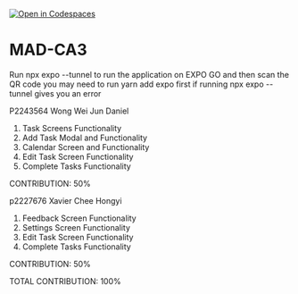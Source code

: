 [![Open in Codespaces](https://orsiris-scaling-broccoli-gvg7j496v5x2wjx4.github.dev/)](https://github.com/Orsiris/MAD-CA3)
# MAD-CA3

Run npx expo --tunnel to run the application on EXPO GO and then scan the QR code
you may need to run yarn add expo first if running npx expo --tunnel gives you an error

P2243564 Wong Wei Jun Daniel
1. Task Screens Functionality
2. Add Task Modal and Functionality
3. Calendar Screen and Functionality
4. Edit Task Screen Functionality
5. Complete Tasks Functionality

CONTRIBUTION: 50%

p2227676 Xavier Chee Hongyi
1. Feedback Screen Functionality
2. Settings Screen Functionality
3. Edit Task Screen Functionality
4. Complete Tasks Functionality

CONTRIBUTION: 50%

TOTAL CONTRIBUTION: 100%